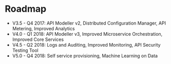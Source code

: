 # Roadmap

 - V3.5 - Q4 2017: API Modeller v2, Distributed Configuration Manager, API Metering, Improved Analytics
 - V4.0 - Q1 2018: API Modeller v3, Improved Microservice Orchestration, Improved Core Services
 - V4.5 - Q2 2018: Logs and Auditing, Improved Monitoring, API Security Testing Tool
 - V5.0 - Q4 2018: Self service provisioning, Machine Learning on Data
